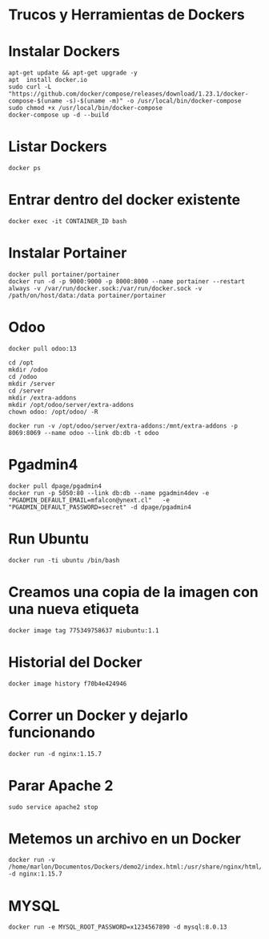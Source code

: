 # Trucos y Herramientas de Dockers

# Instalar Dockers
```
apt-get update && apt-get upgrade -y
apt  install docker.io
sudo curl -L "https://github.com/docker/compose/releases/download/1.23.1/docker-compose-$(uname -s)-$(uname -m)" -o /usr/local/bin/docker-compose
sudo chmod +x /usr/local/bin/docker-compose
docker-compose up -d --build
```

# Listar Dockers
```
docker ps
```

# Entrar dentro del docker existente
```
docker exec -it CONTAINER_ID bash
```


# Instalar Portainer
```
docker pull portainer/portainer
docker run -d -p 9000:9000 -p 8000:8000 --name portainer --restart always -v /var/run/docker.sock:/var/run/docker.sock -v /path/on/host/data:/data portainer/portainer
```


# Odoo
```
docker pull odoo:13

cd /opt
mkdir /odoo
cd /odoo
mkdir /server
cd /server
mkdir /extra-addons
mkdir /opt/odoo/server/extra-addons
chown odoo: /opt/odoo/ -R

docker run -v /opt/odoo/server/extra-addons:/mnt/extra-addons -p 8069:8069 --name odoo --link db:db -t odoo
```

# Pgadmin4
```
docker pull dpage/pgadmin4
docker run -p 5050:80 --link db:db --name pgadmin4dev -e "PGADMIN_DEFAULT_EMAIL=mfalcon@ynext.cl"   -e "PGADMIN_DEFAULT_PASSWORD=secret" -d dpage/pgadmin4
```

# Run Ubuntu
```
docker run -ti ubuntu /bin/bash
```

# Creamos una copia de la imagen con una nueva etiqueta
```
docker image tag 775349758637 miubuntu:1.1
```

# Historial del Docker
```
docker image history f70b4e424946
```

# Correr un Docker y dejarlo funcionando
```
docker run -d nginx:1.15.7
```

# Parar Apache 2
```
sudo service apache2 stop
```

# Metemos un archivo en un Docker
```
docker run -v /home/marlon/Documentos/Dockers/demo2/index.html:/usr/share/nginx/html/index.html:ro -d nginx:1.15.7
```

# MYSQL
```
docker run -e MYSQL_ROOT_PASSWORD=x1234567890 -d mysql:8.0.13
```
